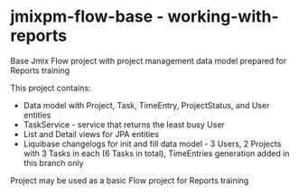 # jmixpm-flow-base - working-with-reports
Base Jmix Flow project with project management data model prepared for Reports training

This project contains:
- Data model with Project, Task, TimeEntry, ProjectStatus, and User entities
- TaskService - service that returns the least busy User
- List and Detail views for JPA entities
- Liquibase changelogs for init and fill data model - 3 Users, 2 Projects with 3 Tasks in each (6 Tasks in total), TimeEntries generation added in this branch only

Project may be used as a basic Flow project for Reports training
